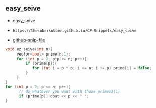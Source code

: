 
## easy_seive

- easy_seive
- ```
  https://thesobersobber.github.io/CP-Snippets/easy_seive
  ```
- [github-snip-file](https://github.com/theSoberSobber/CP-Snippets/blob/main/snippets.json#L1294)

```cpp
void ez_seive(int n){
     vector<bool> prime(n,1);
     for (int p = 2; p*p <= n; p++){
         if (prime[p]){
            for (int i = p * p; i <= n; i += p) prime[i] = false;
         }
     }
}
for (int p = 2; p <= n; p++){
      // do whatever you want with those primes${1}
      if (prime[p]) cout << p << " ";
}

```
